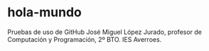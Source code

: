 # hola-mundo
Pruebas de uso de GitHub
José Miguel López Jurado, profesor de Computación y Programación, 2º BTO. IES Averroes.
